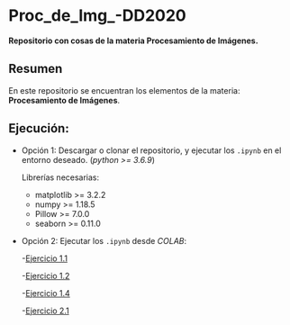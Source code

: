 # Proc_de_Img_-DD2020

**Repositorio con cosas de la materia Procesamiento de Imágenes.**

## Resumen
En este repositorio se encuentran los elementos de la materia: **Procesamiento de Imágenes**.


## Ejecución:

- Opción 1: Descargar o clonar el repositorio, y ejecutar los ``.ipynb`` en el entorno deseado. (_python >= 3.6.9_)

    Librerías necesarias:
    
    - matplotlib >= 3.2.2
    - numpy      >= 1.18.5
    - Pillow     >= 7.0.0
    - seaborn    >= 0.11.0

- Opción 2: Ejecutar los ``.ipynb`` desde *COLAB*:

    -[Ejercicio 1.1](https://colab.research.google.com/github/Gianuzzi/Proc_de_Img_-DD2020/blob/main/Ejercicio1.1.ipynb)
    
    -[Ejercicio 1.2](https://colab.research.google.com/github/Gianuzzi/Proc_de_Img_-DD2020/blob/main/Ejercicio1.2.ipynb)
    
    -[Ejercicio 1.4](https://colab.research.google.com/github/Gianuzzi/Proc_de_Img_-DD2020/blob/main/Ejercicio1.4.ipynb)
    
    -[Ejercicio 2.1](https://colab.research.google.com/github/Gianuzzi/Proc_de_Img_-DD2020/blob/main/Ejercicio2.1.ipynb)
